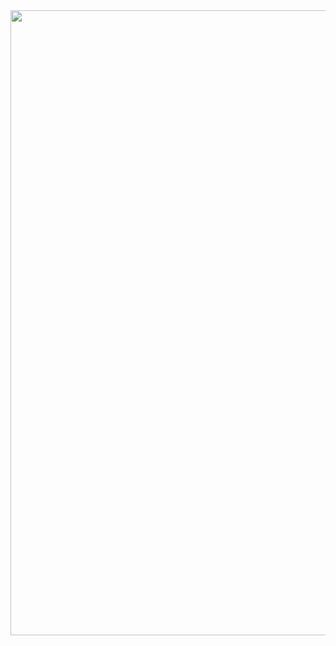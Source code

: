 <div id="header" align="center">
  <img src="https://media.giphy.com/media/4cjRNnP4dpMis/giphy.gif" width="1000"/>
</div>

<!--
**kavakai/kavakai** is a ✨ _special_ ✨ repository because its `README.md` (this file) appears on your GitHub profile.

Here are some ideas to get you started:

- 🔭 I’m currently working on ...
- 🌱 I’m currently learning ...
- 👯 I’m looking to collaborate on ...
- 🤔 I’m looking for help with ...
- 💬 Ask me about ...
- 📫 How to reach me: ...
- 😄 Pronouns: ...
- ⚡ Fun fact: ...
-->
